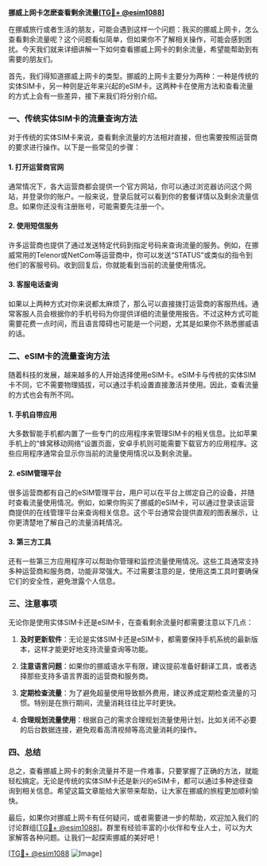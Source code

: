 **挪威上网卡怎麽查看剩余流量[[TG💪+ @esim1088](https://t.me/s/esim1088)]**

在挪威旅行或者生活的朋友，可能会遇到这样一个问题：我买的挪威上网卡，怎么查看剩余流量呢？这个问题看似简单，但如果你不了解相关操作，可能会感到困扰。今天我们就来详细讲解一下如何查看挪威上网卡的剩余流量，希望能帮助到有需要的朋友们。

首先，我们得知道挪威上网卡的类型。挪威的上网卡主要分为两种：一种是传统的实体SIM卡，另一种则是近年来兴起的eSIM卡。这两种卡在使用方法和查看流量的方式上会有一些差异，接下来我们将分别介绍。

### **一、传统实体SIM卡的流量查询方法**

对于传统的实体SIM卡来说，查看剩余流量的方法相对直接，但也需要按照运营商的要求进行操作。以下是一些常见的步骤：

#### **1. 打开运营商官网**
通常情况下，各大运营商都会提供一个官方网站，你可以通过浏览器访问这个网站，并登录你的账户。一般来说，登录后就可以看到你的套餐详情以及剩余流量信息。如果你还没有注册账号，可能需要先注册一个。

#### **2. 使用短信服务**
许多运营商也提供了通过发送特定代码到指定号码来查询流量的服务。例如，在挪威常用的Telenor或NetCom等运营商中，你可以发送“STATUS”或类似的指令到他们的客服号码。收到回复后，你就能看到当前的流量使用情况。

#### **3. 客服电话查询**
如果以上两种方式对你来说都太麻烦了，那么可以直接拨打运营商的客服热线。通常客服人员会根据你的手机号码为你提供详细的流量使用报告。不过这种方式可能需要花费一点时间，而且语言障碍也可能是一个问题，尤其是如果你不熟悉挪威语的话。

### **二、eSIM卡的流量查询方法**

随着科技的发展，越来越多的人开始选择使用eSIM卡。eSIM卡与传统的实体SIM卡不同，它不需要物理插拔，可以通过手机设置直接激活并使用。因此，查看流量的方式也会有所不同。

#### **1. 手机自带应用**
大多数智能手机都内置了一些专门的应用程序来管理SIM卡的相关信息。比如苹果手机上的“蜂窝移动网络”设置页面，安卓手机则可能需要下载官方的应用程序。这些应用程序通常会显示你当前的流量使用情况以及剩余流量。

#### **2. eSIM管理平台**
很多运营商都有自己的eSIM管理平台，用户可以在平台上绑定自己的设备，并随时查看流量使用情况。例如，如果你购买了挪威的eSIM卡，可以通过登录该运营商提供的在线管理平台来查询相关信息。这个平台通常会提供直观的图表展示，让你更清楚地了解自己的流量消耗情况。

#### **3. 第三方工具**
还有一些第三方应用程序可以帮助你管理和监控流量使用情况。这些工具通常支持多种运营商和服务商，功能非常强大。不过需要注意的是，使用这类工具时要确保它们的安全性，避免泄露个人信息。

### **三、注意事项**

无论你是使用实体SIM卡还是eSIM卡，在查看剩余流量时都需要注意以下几点：

1. **及时更新软件**：无论是实体SIM卡还是eSIM卡，都需要保持手机系统的最新版本，这样才能更好地支持流量查询等功能。
   
2. **注意语言问题**：如果你的挪威语水平有限，建议提前准备好翻译工具，或者选择那些支持多语言界面的运营商和服务商。

3. **定期检查流量**：为了避免超量使用导致额外费用，建议养成定期检查流量的习惯。特别是在旅行期间，流量消耗往往比平时更快。

4. **合理规划流量使用**：根据自己的需求合理规划流量使用计划，比如关闭不必要的后台数据连接，避免观看高清视频等高流量消耗的操作。

### **四、总结**

总之，查看挪威上网卡的剩余流量并不是一件难事，只要掌握了正确的方法，就能轻松搞定。无论是传统的实体SIM卡还是新兴的eSIM卡，都可以通过多种途径查询到相关信息。希望这篇文章能给大家带来帮助，让大家在挪威的旅程更加顺利愉快。

最后，如果你对挪威上网卡有任何疑问，或者需要进一步的帮助，欢迎加入我们的讨论群组[[TG💪+ @esim1088](https://t.me/s/esim1088)]。群里有经验丰富的小伙伴和专业人士，可以为大家解答各种问题。让我们一起探索挪威的美好吧！

[[TG💪+ @esim1088](https://t.me/s/esim1088) ![Image](https://i.postimg.cc/4NQfJmqS/Snipaste-2025-05-13-00-14-12.png)]